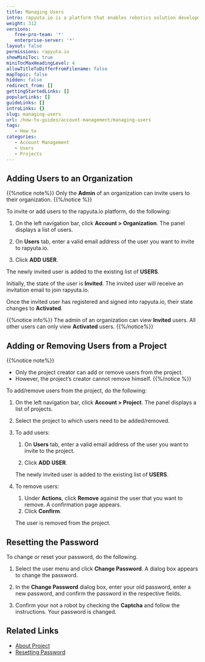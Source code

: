 ```yaml
---
title: Managing Users
intro: rapyuta.io is a platform that enables robotics solution development by providing the necessary software infrastructure and facilitating the interaction between multiple stakeholders who contribute to the solution development.
weight: 312
versions:
   free-pro-team: '*'
   enterprise-server: '*'
layout: false
permissions: rapyuta.io
showMiniToc: true
miniTocMaxHeadingLevel: 4
allowTitleToDifferFromFilename: false
mapTopic: false
hidden: false
redirect_from: []
gettingStartedLinks: []
popularLinks: []
guideLinks: []
introLinks: {}
slug: managing-users
url: /how-to-guides/account-management/managing-users
tags:
   - How to
categories:
   - Account Management
   - Users
   - Projects
---
```


## Adding Users to an Organization

{{%notice note%}}
 Only the  **Admin** of an organization can invite users to their organization.
{{%/notice %}}

To invite or add users to the rapyuta.io platform, do the following:

1. On the left navigation bar, click **Account > Organization**. The panel displays a list of users.

2. On **Users** tab, enter a valid email address of the user you want to invite to rapyuta.io.

3. Click **ADD USER**.

The newly invited user is added to the existing list of **USERS**.

Initially, the state of the user is **Invited**. 
The invited user will receive an invitation email to join rapyuta.io.

Once the invited user has registered and signed into rapyuta.io, their state
changes to **Activated**.

{{%notice info%}}
 The admin of an organization can view **Invited** users. All other users can only view **Activated** users.
{{%/notice%}}

## Adding or Removing Users from a Project

{{%notice note%}}
 - Only the project creator can add or remove users from the project.
 - However, the project’s creator cannot remove himself.
{{%/notice %}}

To add/remove users from the project, do the following:

1. On the left navigation bar, click **Account > Project**. The panel displays a list of projects.

2. Select the project to which users need to be added/removed.

3. To add users:
   
   1. On **Users** tab, enter a valid email address of the user you want to invite to the project.

   2. Click **ADD USER**.

   The newly invited user is added to the existing list of **USERS**.

4. To remove users:

   1. Under **Actions**, click **Remove** against the user that you want to remove. A confirmation page appears.
   2. Click **Confirm**. 
   
   The user is removed from the project.


## Resetting the Password 

To change or reset your password, do the following.

1. Select the user menu and click **Change Password**. 
   A dialog box appears to change the password.

2. In the **Change Password** dialog box, enter your old password, enter a new password, and confirm the password in the respective fields.

3. Confirm your not a robot by checking the **Captcha** and follow the instructions.
   Your password is changed.


## Related Links

* [About Project](/1_understanding-rio/12_core-concepts/#projects)
* [Resetting Password](/how-to-guides/account-management/managing-user-profiles/#editing-profiles)

